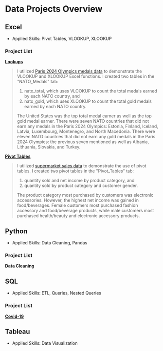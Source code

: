 # Data Projects Overview

## Excel
- Applied Skills: Pivot Tables, VLOOKUP, XLOOKUP

### Project List

[**Lookups**](https://github.com/jhays012/Data_Projects/tree/main/Excel/Lookups)
> I utilized [Paris 2024 Olympics medals data](https://www.kaggle.com/datasets/berkayalan/paris-2024-olympics-medals/) to demonstrate the VLOOKUP and XLOOKUP Excel functions. I created two tables in the "NATO_Medals" tab:
> 1. nato_total, which uses VLOOKUP to count the total medals earned by each NATO country, and
> 2. nato_gold, which uses XLOOKUP to count the total gold medals earned by each NATO country.
>
> The United States was the top total medal earner as well as the top gold medal earner. There were seven NATO countries that did not earn any medals in the Paris 2024 Olympics: Estonia, Finland, Iceland, Latvia, Luxembourg, Montenegro, and North Macedonia. There were eleven NATO countries that did not earn any gold medals in the Paris 2024 Olympics: the previous seven mentioned as well as Albania, Lithuania, Slovakia, and Turkey.

[**Pivot Tables**](https://github.com/jhays012/Data_Projects/tree/main/Excel/Pivot_Tables)
> I utilized [supermarket sales data](https://www.kaggle.com/datasets/aungpyaeap/supermarket-sales) to demonstrate the use of pivot tables. I created two pivot tables in the "Pivot_Tables" tab:
> 1. quantity sold and net income by product category, and
> 2. quantity sold by product category and customer gender.
>
> The product category most purchased by customers was electronic accessories. However, the highest net income was gained in food/beverages. Female customers most purchased fashion accessory and food/beverage products, while male customers most purchased health/beauty and electronic accessory products.

## Python
- Applied Skills: Data Cleaning, Pandas

### Project List

[**Data Cleaning**](https://github.com/jhays012/Data_Projects/tree/main/Python/Data_Cleaning)

## SQL
- Applied Skills: ETL, Queries, Nested Queries

### Project List

[**Covid-19**](https://github.com/jhays012/Data_Projects/tree/main/SQL/Covid-19)

## Tableau
- Applied Skills: Data Visualization
